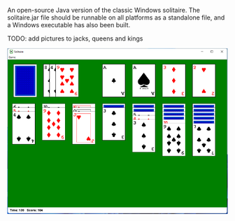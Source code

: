 An open-source Java version of the classic Windows solitaire. The solitaire.jar file should be runnable on all platforms
as a standalone file, and a Windows executable has also been built.

TODO: add pictures to jacks, queens and kings

![Solitaire](https://github.com/A22347/Solitaire/blob/main/solitaire.png "Solitaire")